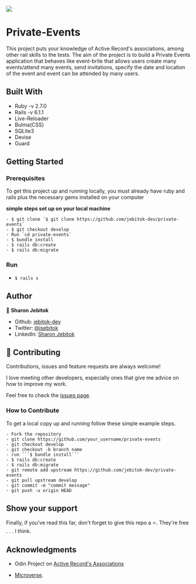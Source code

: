 ![](https://img.shields.io/badge/Microverse-blueviolet)

# Private-Events

<!-- ![screenshot](./app/assets/images/clubhse1.png) -->

This project puts your knowledge of Active Record's associations, among other rail skills to the tests. The aim of the project is to build a Private Events application that behaves like event-brite that allows users create many events/attend many events, send invitations, specify the date and location of the event and event can be attended by many users.

## Built With

- Ruby -v 2.7.0
- Rails -v 6.1.1
- Live-Reloader
- Bulma(CSS)
- SQLite3
- Devise
- Guard

## Getting Started

### Prerequisites

To get this project up and running locally, you must already have ruby and rails plus the necessary gems installed on your computer

**simple steps set up on your local machine**

```
- $ git clone `$ git clone https://github.com/jebitok-dev/private-events`
- $ git checkout develop
- Run `cd private-events`
- $ bundle install
- $ rails db:create
- $ rails db:migrate
```

### Run

- `$ rails s `
<!-- - http://localhost:3000/users/sign_up: user can sign_up by entering their email, password, confirm password and submit the sign_up form or login using email and password.
- User can create post(s)
- User not signed in can see posts without seeing the email(username) of the author. -->
<!-- - ![screenshot](./app/assets/images/TwitterClone1.png) -->

## Author

👤 **Sharon Jebitok**

- Github: [jebitok-dev](https://github.com/jebitok-dev)
- Twitter: [@jsebitok](https://twitter.com/jsebitok)
- LinkedIn: [Sharon Jebitok](https://www.linkedin.com/in/sharon-jebitok/)

## 🤝 Contributing

Contributions, issues and feature requests are always welcome!

I love meeting other developers, especially ones that give me advice on how to improve my work.

Feel free to check the [issues page](https://github.com/jebitok-dev/private-events/issues).

### How to Contribute

To get a local copy up and running follow these simple example steps.

````
- Fork the repository
- git clone https://github.com/your_username/private-events
- git checkout develop
- git checkout -b branch name
- run ```$ bundle install```
- $ rails db:create
- $ rails db:migrate
- git remote add upstream https://github.com/jebitok-dev/private-events
- git pull upstream develop
- git commit -m "commit message"
- git push -u origin HEAD
````

## Show your support

Finally, if you've read this far, don't forget to give this repo a ⭐️. They're free . . . I think.

## Acknowledgments

- Odin Project on [Active Record's Associations](https://www.theodinproject.com/courses/ruby-on-rails/lessons/associations)

- [Microverse](https://microverse.org).

<!-- ## 📝 License -->

